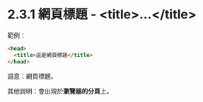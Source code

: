 # 2.3.1 網頁標題 - &lt;title&gt;...&lt;/title&gt;

範例：

```html
<head>
  <title>這是網頁標題</title>
</head>
```

語意：網頁標題。

其他說明：會出現於**瀏覽器的分頁**上。

